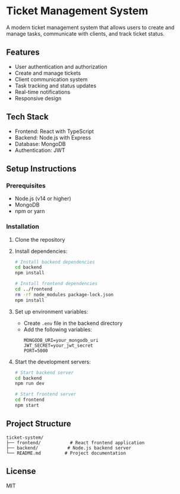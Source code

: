 # Ticket Management System

A modern ticket management system that allows users to create and manage tasks, communicate with clients, and track ticket status.

## Features

- User authentication and authorization
- Create and manage tickets
- Client communication system
- Task tracking and status updates
- Real-time notifications
- Responsive design

## Tech Stack

- Frontend: React with TypeScript
- Backend: Node.js with Express
- Database: MongoDB
- Authentication: JWT

## Setup Instructions

### Prerequisites

- Node.js (v14 or higher)
- MongoDB
- npm or yarn

### Installation

1. Clone the repository
2. Install dependencies:
   ```bash
   # Install backend dependencies
   cd backend
   npm install

   # Install frontend dependencies
   cd ../frontend
   rm -rf node_modules package-lock.json
   npm install
   ```

3. Set up environment variables:
   - Create `.env` file in the backend directory
   - Add the following variables:
     ```
     MONGODB_URI=your_mongodb_uri
     JWT_SECRET=your_jwt_secret
     PORT=5000
     ```

4. Start the development servers:
   ```bash
   # Start backend server
   cd backend
   npm run dev

   # Start frontend server
   cd frontend
   npm start
   ```

## Project Structure

```
ticket-system/
├── frontend/           # React frontend application
├── backend/           # Node.js backend server
└── README.md         # Project documentation
```

## License

MIT 